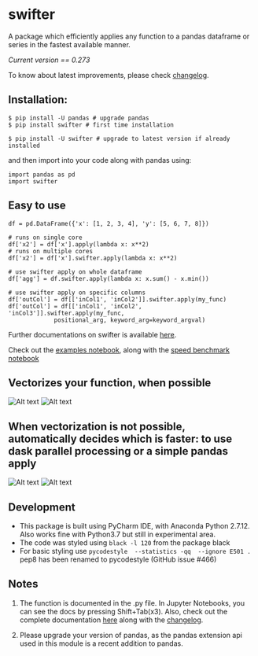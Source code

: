 # swifter
A package which efficiently applies any function to a pandas dataframe or series in the fastest available manner.

*Current version == 0.273*

To know about latest improvements, please check [changelog](docs/changelog.md).

## Installation:
```
$ pip install -U pandas # upgrade pandas
$ pip install swifter # first time installation

$ pip install -U swifter # upgrade to latest version if already installed
``` 

and then import into your code along with pandas using:
```
import pandas as pd
import swifter
```

## Easy to use
```
df = pd.DataFrame({'x': [1, 2, 3, 4], 'y': [5, 6, 7, 8]})

# runs on single core
df['x2'] = df['x'].apply(lambda x: x**2)
# runs on multiple cores
df['x2'] = df['x'].swifter.apply(lambda x: x**2)

# use swifter apply on whole dataframe
df['agg'] = df.swifter.apply(lambda x: x.sum() - x.min())

# use swifter apply on specific columns
df['outCol'] = df[['inCol1', 'inCol2']].swifter.apply(my_func)
df['outCol'] = df[['inCol1', 'inCol2', 'inCol3']].swifter.apply(my_func,
             positional_arg, keyword_arg=keyword_argval)
```

Further documentations on swifter is available [here](docs/documentation.md).

Check out the [examples notebook](examples/swifter_apply_examples.ipynb), along with the [speed benchmark notebook](examples/swiftapply_speedcomparison.ipynb)

## Vectorizes your function, when possible
![Alt text](/assets/vectorizes_when_possible_real.png?raw=true)
![Alt text](/assets/vectorizes_when_possible_log10.png?raw=true)

## When vectorization is not possible, automatically decides which is faster: to use dask parallel processing or a simple pandas apply
![Alt text](/assets/multiprocessing_v_single_real.png?raw=true)
![Alt text](/assets/multiprocessing_v_single_log10.png?raw=true)

## Development

* This package is built using PyCharm IDE, with Anaconda Python 2.7.12. Also works fine with Python3.7 but still in experimental area.
* The code was styled using `black -l 120` from the package black
* For basic styling use `pycodestyle  --statistics -qq  --ignore E501 .` pep8 has been renamed to pycodestyle (GitHub issue #466)

## Notes
1. The function is documented in the .py file. In Jupyter Notebooks, you can see the docs by pressing Shift+Tab(x3). Also, check out the complete documentation [here](docs/documentation.md) along with the [changelog](docs/changelog.md).

2. Please upgrade your version of pandas, as the pandas extension api used in this module is a recent addition to pandas.
